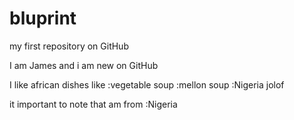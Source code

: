 # bluprint
my first repository on GitHub

I am James and i am new on GitHub

I like african dishes like :vegetable soup :mellon soup :Nigeria jolof

it important to note that am from :Nigeria 


